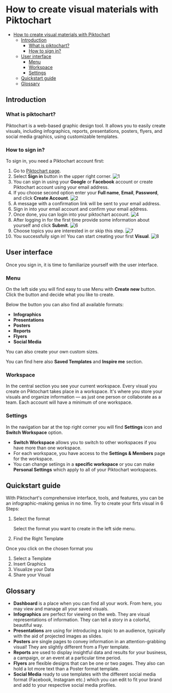 
# How to create visual materials with Piktochart

- [How to create visual materials with Piktochart](#how-to-create-visual-materials-with-piktochart)
  - [Introduction](#introduction)
    - [What is piktochart?](#what-is-piktochart)
    - [How to sign in?](#how-to-sign-in)
  - [User interface](#user-interface)
    - [Menu](#menu)
    - [Workspace](#workspace)
    - [Settings](#settings)
  - [Quickstart guide](#quickstart-guide)
  - [Glossary](#glossary)


## Introduction

### What is piktochart?

Piktochart is a web-based graphic design tool. It allows you to easily create visuals, including infographics, reports, presentations, posters, flyers, and social media graphics, using customizable templates.

### How to sign in?

To sign in, you need a Piktochart account first:

1. Go to [Piktochart page](https://piktochart.com/).
2. Select **Sign in** button in the upper right corner.
   ![1](1.png)
3. You can sign in using your **Google** or **Facebook** account or create Piktochart account using your email address.
4. If you choose second option enter your **Full name**, **Email**, **Password**, and click **Create Account**.
   ![2](2.png)
5. A message with a confirmation link will be sent to your email address.
6. Sign in into your email account and confirm your email address.
7. Once done, you can login into your piktochart account. 
   ![4](4.png)
8. After logging in for the first time provide some information about yourself and click **Submit**.
   ![6](6.png)
9. Choose topics you are interested in or skip this step.
    ![7](7.png)
10. You successfully sign in! You can start creating your first **Visual**.
    ![8](8.png)

## User interface

Once you sign in, it is time to familiarize yourself with the user interface.

### Menu

On the left side you will find easy to use Menu with **Create new** button. Click the button and decide what you like to create.

Below the button you can also find all available formats:
* **Infographics**
* **Presentations**
* **Posters**
* **Reports**
* **Flyers**
* **Social Media**

You can also create your own custom sizes.

You can find here also **Saved Templates** and **Inspire me** section.

### Workspace

In the central section you see your current workspace. Every visual you create on Piktochart takes place in a workspace. It's where you store your visuals and organize information — as just one person or collaborate as a team. Each account will have a minimum of one workspace.

### Settings

In the navigation bar at the top right corner you will find **Settings** icon and **Switch Workspace** option.

* **Switch Workspace** allows you to switch to other workspaces if you have more than one workspace.
* For each workspace, you have access to the **Settings & Members** page for the workspace.
* You can change setiings in a **specific workspace** or you can make **Personal Settings** which apply to all of your Piktochart workspaces.


## Quickstart guide

With Piktochart's comprehensive interface, tools, and features, you can be an infographic-making genius in no time. Try to create your firts visual in 6 Steps:

1. Select the format
   
   Select the format you want to create in the left side menu.
2. Find the Right Template

Once you click on the chosen format you 
1. Select a Template
2. Insert Graphics
3. Visualize your Data
4. Share your Visual

## Glossary

* **Dashboard** is a place when you can find all your work. From here, you may view and manage all your saved visuals.
* **Infographics** are perfect for viewing on the web. They are visual representations of information. They can tell a story in a colorful, beautiful way.
* **Presentations** are using for introducing a topic to an audience, typically with the aid of projected images as slides.
* **Posters** are single pages to convey information in an attention-grabbing visual! They are slightly different from a Flyer template.
* **Reports** are used to display insightful data and results for your business, a campaign, or an event at a particular time period.
* **Flyers** are flexible designs that can be one or two pages. They also can hold a lot more text than a Poster format template.
* **Social Media** ready to use templates with the different social media format (Facebook, Instagram etc.) which you can edit to fit your brand and add to your respective social media profiles.
